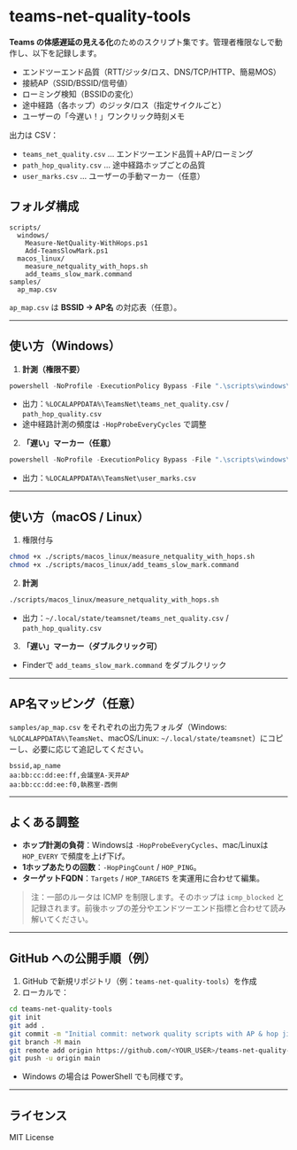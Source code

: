 # teams-net-quality-tools

**Teams の体感遅延の見える化**のためのスクリプト集です。管理者権限なしで動作し、以下を記録します。

- エンドツーエンド品質（RTT/ジッタ/ロス、DNS/TCP/HTTP、簡易MOS）
- 接続AP（SSID/BSSID/信号値）
- ローミング検知（BSSIDの変化）
- 途中経路（各ホップ）のジッタ/ロス（指定サイクルごと）
- ユーザーの「今遅い！」ワンクリック時刻メモ

出力は CSV：
- `teams_net_quality.csv` … エンドツーエンド品質＋AP/ローミング
- `path_hop_quality.csv` … 途中経路ホップごとの品質
- `user_marks.csv` … ユーザーの手動マーカー（任意）

## フォルダ構成

```
scripts/
  windows/
    Measure-NetQuality-WithHops.ps1
    Add-TeamsSlowMark.ps1
  macos_linux/
    measure_netquality_with_hops.sh
    add_teams_slow_mark.command
samples/
  ap_map.csv
```

`ap_map.csv` は **BSSID → AP名** の対応表（任意）。

---

## 使い方（Windows）

1) **計測（権限不要）**
```powershell
powershell -NoProfile -ExecutionPolicy Bypass -File ".\scripts\windows\Measure-NetQuality-WithHops.ps1" -IntervalSeconds 30 -HopProbeEveryCycles 10
```
- 出力：`%LOCALAPPDATA%\TeamsNet\teams_net_quality.csv` / `path_hop_quality.csv`
- 途中経路計測の頻度は `-HopProbeEveryCycles` で調整

2) **「遅い」マーカー（任意）**
```powershell
powershell -NoProfile -ExecutionPolicy Bypass -File ".\scripts\windows\Add-TeamsSlowMark.ps1"
```
- 出力：`%LOCALAPPDATA%\TeamsNet\user_marks.csv`

---

## 使い方（macOS / Linux）

1) 権限付与
```bash
chmod +x ./scripts/macos_linux/measure_netquality_with_hops.sh
chmod +x ./scripts/macos_linux/add_teams_slow_mark.command
```

2) **計測**
```bash
./scripts/macos_linux/measure_netquality_with_hops.sh
```
- 出力：`~/.local/state/teamsnet/teams_net_quality.csv` / `path_hop_quality.csv`

3) **「遅い」マーカー（ダブルクリック可）**
- Finderで `add_teams_slow_mark.command` をダブルクリック

---

## AP名マッピング（任意）

`samples/ap_map.csv` をそれぞれの出力先フォルダ（Windows: `%LOCALAPPDATA%\TeamsNet`、macOS/Linux: `~/.local/state/teamsnet`）にコピーし、必要に応じて追記してください。

```
bssid,ap_name
aa:bb:cc:dd:ee:ff,会議室A-天井AP
aa:bb:cc:dd:ee:f0,執務室-西側
```

---

## よくある調整

- **ホップ計測の負荷**：Windowsは `-HopProbeEveryCycles`、mac/Linuxは `HOP_EVERY` で頻度を上げ下げ。
- **1ホップあたりの回数**：`-HopPingCount` / `HOP_PING`。
- **ターゲットFQDN**：`Targets` / `HOP_TARGETS` を実運用に合わせて編集。

> 注：一部のルータは ICMP を制限します。そのホップは `icmp_blocked` と記録されます。前後ホップの差分やエンドツーエンド指標と合わせて読み解いてください。

---

## GitHub への公開手順（例）

1) GitHub で新規リポジトリ（例：`teams-net-quality-tools`）を作成
2) ローカルで：
```bash
cd teams-net-quality-tools
git init
git add .
git commit -m "Initial commit: network quality scripts with AP & hop jitter"
git branch -M main
git remote add origin https://github.com/<YOUR_USER>/teams-net-quality-tools.git
git push -u origin main
```
- Windows の場合は PowerShell でも同様です。

---

## ライセンス

MIT License
